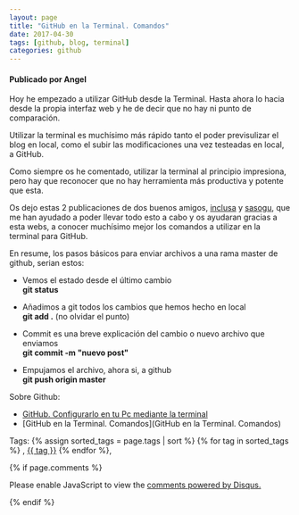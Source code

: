 ```yaml
---
layout: page
title: "GitHub en la Terminal. Comandos"
date: 2017-04-30
tags: [github, blog, terminal]
categories: github
---
```

#### Publicado por Angel

Hoy he empezado a utilizar GitHub desde la Terminal. Hasta ahora lo hacia desde la propia interfaz web y he de decir que no hay ni punto de comparación.  

Utilizar la terminal es muchísimo más rápido tanto el poder previsulizar el blog en local, como el subir las modificaciones una vez testeadas en local, a GitHub.  

Como siempre os he comentado, utilizar la terminal al principio impresiona, pero hay que reconocer que no hay herramienta más productiva y potente que esta.  

Os dejo estas 2 publicaciones de dos buenos amigos, [inclusa](http://inclusa.github.io/2016/03/30/GIT-Principals-comandaments-que-utilitze.html) y [sasogu](https://sasogu.github.io/2017/04/29/github.html), que me han ayudado a poder llevar todo esto a cabo y os ayudaran gracias a esta webs, a conocer muchísimo mejor los comandos a utilizar en la terminal para GitHub.  

En resume, los pasos básicos para enviar archivos a una rama master de github, serian estos:  

* Vemos el estado desde el último cambio  
**git status**  

* Añadimos a git todos los cambios que hemos hecho en local  
**git add .** (no olvidar el punto)  

* Commit es una breve explicación del cambio o nuevo archivo que enviamos  
**git commit -m "nuevo post"**  

* Empujamos el archivo, ahora si, a github   
**git push origin master**  

Sobre Github:  
* [GitHub. Configurarlo en tu Pc mediante la terminal](https://ugeek.github.io/GitHub.-Configurarlo-en-tu-Pc-mediante-la-terminal/)  
* [GitHub en la Terminal. Comandos](GitHub en la Terminal. Comandos)  

<!-- -------------------------------------Aquí abajo los comentarios -------------------------------------------  -->
Tags: {% assign sorted_tags = page.tags | sort %} {% for tag in sorted_tags %} , <span class="tag"><a href="/tag#{{ tag }}">{{ tag }}</a></span> {% endfor %},


{% if page.comments %}
<div id="disqus_thread"></div>
<script>

/**
*  RECOMMENDED CONFIGURATION VARIABLES: EDIT AND UNCOMMENT THE SECTION BELOW TO INSERT DYNAMIC VALUES FROM YOUR PLATFORM OR CMS.
*  LEARN WHY DEFINING THESE VARIABLES IS IMPORTANT: https://disqus.com/admin/universalcode/#configuration-variables*/
/*
var disqus_config = function () {
this.page.url = PAGE_URL;  // Replace PAGE_URL with your page's canonical URL variable
this.page.identifier = PAGE_IDENTIFIER; // Replace PAGE_IDENTIFIER with your page's unique identifier variable
};
*/
(function() { // DON'T EDIT BELOW THIS LINE
var d = document, s = d.createElement('script');
s.src = 'https://https-angelbcn-github-io-ugeek.disqus.com/embed.js';
s.setAttribute('data-timestamp', +new Date());
(d.head || d.body).appendChild(s);
})();
</script>
<noscript>Please enable JavaScript to view the <a href="https://disqus.com/?ref_noscript">comments powered by Disqus.</a></noscript>

{% endif %}

<script id="dsq-count-scr" src="//https-angelbcn-github-io-ugeek.disqus.com/count.js" async></script>
